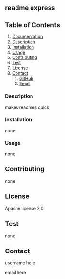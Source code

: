 ## readme express

## Table of Contents

1.  [Documentation](#documentation)
1.  [Description](#description)
2.  [Installation](#installation)
2.  [Usage](#usage)
3.  [Contributing](#contributing)
2.  [Test](#test)
4.  [License](#license)
4.  [Contact](#contact)
    1. [GitHub](#gitHub)
    2. [Email](#email)
    



### Description

<a name="description"></a>

makes readmes quick


### Installation

<a name="installation"></a>

none

### Usage

<a name="usage"></a>

none


## Contributing

<a name="contributing"></a>

none

## License

<a name="license"></a>

Apache license 2.0

## Test

<a name="test"></a>

none

## Contact

<a name="gitHub"></a>

username here

<a name="contact"></a>

email here